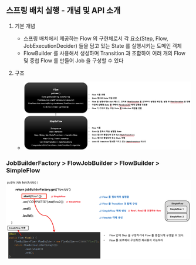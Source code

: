 ## 스프링 배치 실행 - 개념 및 API 소개

1. 기본 개념
    - 스프링 배치에서 제공하는 Flow 의 구현체로서 각 요소(Step, Flow, JobExecutionDecider) 들을 담고 있는 State 를 실행시키는 도메인 객체
    - FlowBuilder 를 사용해서 생성하며 Transition 과 조합하여 여러 개의 Flow 및 중첩 Flow 를 만들어 Job 을 구성할 수 있다

2. 구조
    - <img src="../../images/section06/simple-flow-structure.png" alt="simple-flow-structure">

### JobBuilderFactory > FlowJobBuilder > FlowBuilder > SimpleFlow

<img src="../../images/section06/simple-flow-example.png" alt="simple-flow-example">